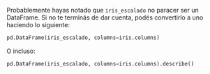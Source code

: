 Probablemente hayas notado que `iris_escalado` no paracer ser un DataFrame. Si no te terminás de dar cuenta, podés convertirlo a uno haciendo lo siguiente: 

```python
pd.DataFrame(iris_escalado, columns=iris.columns)
``` 

O incluso:

```python
pd.DataFrame(iris_escalado, columns=iris.columns).describe()
```